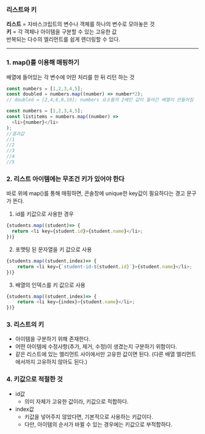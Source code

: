 ### 리스트와 키
**리스트** = 자바스크립트의 변수나 객체를 하나의 변수로 모아놓은 것   
**키** = 각 객체나 아이템을 구분할 수 있는 고유한 값   
반복되는 다수의 엘리먼트를 쉽게 렌더링할 수 있다.
***
### 1. map()를 이용해 매핑하기
배열에 들어있는 각 변수에 어떤 처리를 한 뒤 리턴 하는 것
```javascript
const numbers = [1,2,3,4,5];
const doubled = numbers.map((number) => number*2);
// doubled = [2,4,6,8,10]; numbers 요소들의 2배인 값이 들어간 배열이 만들어짐
```
```javascript
const numbers = [1,2,3,4,5];
const listitems = numbers.map((number) =>
  <li>{number}</li>
);
//결과값
//1
//2
//3
//4
//5
```
### 2. 리스트 아이템에는 무조건 키가 있어야 한다
바로 위에 map()를 통해 매핑하면, 콘솔창에 unique한 key값이 필요하다는 경고 문구가 뜬다.
1. id를 키값으로 사용한 경우
```javascript
{students.map((student)=> {
  return <li key={student.id}>{student.name}</li>;
})}
```
2. 포맷팅 된 문자열을 키 값으로 사용
```javascript
{students.map((student,index)=> {
    return <li key={`student-id-${student.id}`}>{student.name}</li>;
})}
```
3. 배열의 인덱스를 키 값으로 사용
```javascript
{students.map((student,index)=> {
    return <li key={index}>{student.name}</li>;
})}
```
### 3. 리스트의 키
* 아이템을 구분하기 위해 존재한다.
* 어떤 아이템에 수정사항(추가, 제거, 수정)이 생겼는지 구분하기 위함이다.
* 같은 리스트에 있는 엘리먼트 사이에서만 고유한 값이면 된다. (다른 배열 엘리먼트에서까지 고유하지 않아도 된다.)

### 4. 키값으로 적절한 것
* id값
  * 의미 자체가 고유한 값이라, 키값으로 적합하다.
* index값
  * 키값을 넣어주지 않았다면, 기본적으로 사용하는 키값이다.
  * 다만, 아이템의 순서가 바뀔 수 있는 경우에는 키값으로 부적합하다.
